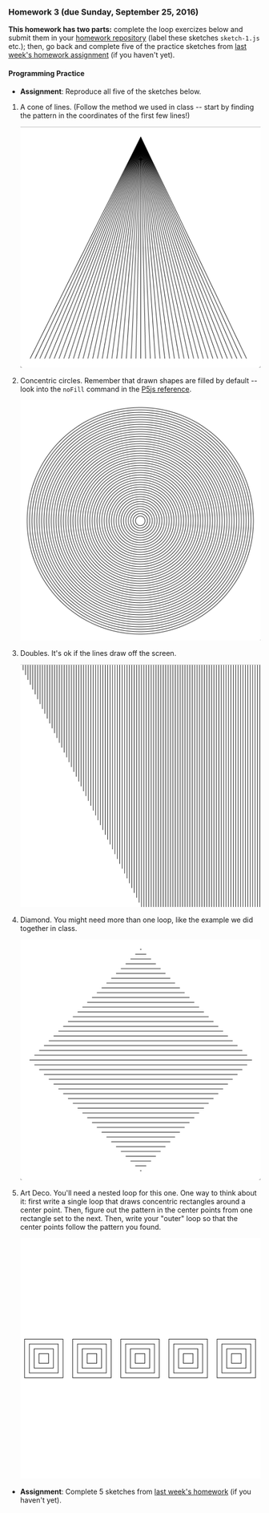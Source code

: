 ### Homework 3 (due Sunday, September 25, 2016)

**This homework has two parts:** complete the loop exercizes below and submit them in your [homework repository](../github-guide.md) (label these sketches `sketch-1.js` etc.); then, go back and complete five of the practice sketches from [last week's homework assignment](week2.md) (if you haven't yet).

#### Programming Practice 

- **Assignment**: Reproduce all five of the sketches below.

1. A cone of lines. (Follow the method we used in class -- start by finding the pattern in the coordinates of the first few lines!)
   
   ![cone-of-lines](img/hw3/cone-of-lines.png)

2. Concentric circles. Remember that drawn shapes are filled by default -- look into the `noFill` command in the [P5js reference](http://p5js.org/reference).
   
   ![concentric-circles](img/hw3/concentric-circles.png)

3. Doubles. It's ok if the lines draw off the screen.
  
   ![doubles](img/hw3/doubles.png)

4. Diamond. You might need more than one loop, like the example we did together in class.
  
   ![diamond](img/hw3/diamond.png)

5. Art Deco. You'll need a nested loop for this one. One way to think about it: first write a single loop that draws concentric rectangles around a center point. Then, figure out the pattern in the center points from one rectangle set to the next. Then, write your "outer" loop so that the center points follow the pattern you found.
   
   ![artdeco](img/hw3/artdeco.png)

- **Assignment**: Complete 5 sketches from [last week's homework](week2.md) (if you haven't yet).



